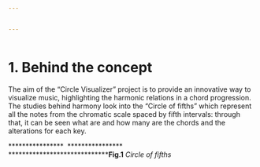```yaml
---


---
```


<p><strong><img src="https://lh4.googleusercontent.com/Tq5zfO-0Wfm0y2VQzdEZ4B3yFzLiMz5YeMgek8UbY88dmU6Y0zwy50HoO8iyj_HwzsB8E3U_7eMI_8JnS70VDPIm_HAX8a__U4fW1apXyWWnfSL-M8eUDKf-5IK48wkZ2lJkVby8" alt=""></strong></p>
<h1 id="behind-the-concept">1. Behind the concept</h1>
<p>The aim of the “Circle Visualizer” project is to provide an innovative way to visualize music, highlighting the harmonic relations in a chord progression. The studies behind harmony look into the “Circle of fifths” which represent all the notes from the chromatic scale spaced by fifth intervals: through that, it can be seen what are and how many are the chords and the alterations for each key.</p>
<p>****************		<img src="https://lh5.googleusercontent.com/irfhMsmiJeOaJ58BtnXJXIrit9g6WEIvSeAgEGPrOLhpCt1TokSz0ZN1Ij8w8EvTrXmzTAybD6QL3xgmi2JqtalOrG1Mf8xxcrEkYjyiCuQQC9Tm00EfvkPII97Km8iuVDD07vW8" alt="">	****************<br>
*****************************<strong>Fig.1</strong> <em>Circle of fifths</em></p>

